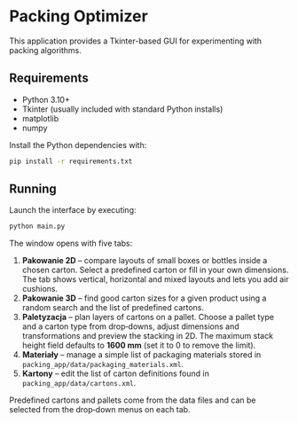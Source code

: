 # Packing Optimizer

This application provides a Tkinter-based GUI for experimenting with packing algorithms.

## Requirements
- Python 3.10+
- Tkinter (usually included with standard Python installs)
- matplotlib
- numpy

Install the Python dependencies with:
```bash
pip install -r requirements.txt
```

## Running
Launch the interface by executing:
```bash
python main.py
```
The window opens with five tabs:

1. **Pakowanie 2D** – compare layouts of small boxes or bottles inside a chosen carton. Select a predefined carton or fill in your own dimensions. The tab shows vertical, horizontal and mixed layouts and lets you add air cushions.
2. **Pakowanie 3D** – find good carton sizes for a given product using a random search and the list of predefined cartons.
3. **Paletyzacja** – plan layers of cartons on a pallet. Choose a pallet type and a carton type from drop‑downs, adjust dimensions and transformations and preview the stacking in 2D. The maximum stack height field defaults to **1600&nbsp;mm** (set it to 0 to remove the limit).
4. **Materiały** – manage a simple list of packaging materials stored in
   `packing_app/data/packaging_materials.xml`.
5. **Kartony** – edit the list of carton definitions found in
   `packing_app/data/cartons.xml`.

Predefined cartons and pallets come from the data files and can be selected from the drop‑down menus on each tab.
